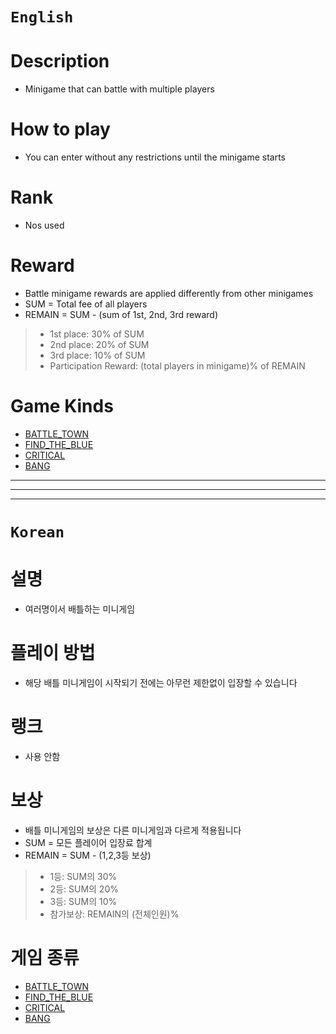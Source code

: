 # `English`
# Description
- Minigame that can battle with multiple players

# How to play
- You can enter without any restrictions until the minigame starts

# Rank
- Nos used

# Reward
- Battle minigame rewards are applied differently from other minigames
- SUM = Total fee of all players
- REMAIN = SUM - (sum of 1st, 2nd, 3rd reward)
> - 1st place: 30% of SUM
> - 2nd place: 20% of SUM
> - 3rd place: 10% of SUM
> - Participation Reward: (total players in minigame)% of REMAIN

# Game Kinds
- [BATTLE_TOWN](BATTLE_TOWN.md)
- [FIND_THE_BLUE](FIND_THE_BLUE.md)
- [CRITICAL](BANG.md)
- [BANG](BANG.md)



---------------------------------------------------------------------------------------------------------------------
---------------------------------------------------------------------------------------------------------------------
---------------------------------------------------------------------------------------------------------------------
# `Korean`
# 설명
- 여러명이서 배틀하는 미니게임

# 플레이 방법
- 해당 배틀 미니게임이 시작되기 전에는 아무런 제한없이 입장할 수 있습니다

# 랭크
- 사용 안함

# 보상
- 배틀 미니게임의 보상은 다른 미니게임과 다르게 적용됩니다
- SUM = 모든 플레이어 입장료 합계
- REMAIN = SUM - (1,2,3등 보상)
> - 1등: SUM의 30%
> - 2등: SUM의 20%
> - 3등: SUM의 10%
> - 참가보상: REMAIN의 (전체인원)%
 

# 게임 종류
- [BATTLE_TOWN](BATTLE_TOWN.md)
- [FIND_THE_BLUE](FIND_THE_BLUE.md)
- [CRITICAL](BANG.md)
- [BANG](BANG.md)


